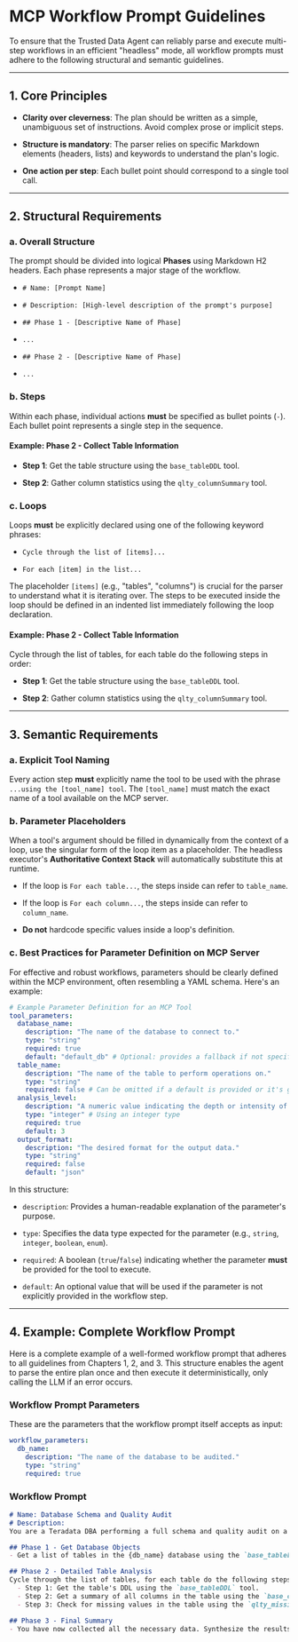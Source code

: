 # MCP Workflow Prompt Guidelines

To ensure that the Trusted Data Agent can reliably parse and execute multi-step workflows in an efficient "headless" mode, all workflow prompts must adhere to the following structural and semantic guidelines.

---

## 1. Core Principles

* **Clarity over cleverness**: The plan should be written as a simple, unambiguous set of instructions. Avoid complex prose or implicit steps.

* **Structure is mandatory**: The parser relies on specific Markdown elements (headers, lists) and keywords to understand the plan's logic.

* **One action per step**: Each bullet point should correspond to a single tool call.

---

## 2. Structural Requirements

### a. Overall Structure

The prompt should be divided into logical **Phases** using Markdown H2 headers. Each phase represents a major stage of the workflow.

* `# Name: [Prompt Name]`

* `# Description: [High-level description of the prompt's purpose]`

* `## Phase 1 - [Descriptive Name of Phase]`

* `...`

* `## Phase 2 - [Descriptive Name of Phase]`

* `...`

### b. Steps

Within each phase, individual actions **must** be specified as bullet points (`-`). Each bullet point represents a single step in the sequence.

#### Example: Phase 2 - Collect Table Information

* **Step 1**: Get the table structure using the `base_tableDDL` tool.

* **Step 2**: Gather column statistics using the `qlty_columnSummary` tool.

### c. Loops

Loops **must** be explicitly declared using one of the following keyword phrases:

* `Cycle through the list of [items]...`

* `For each [item] in the list...`

The placeholder `[items]` (e.g., "tables", "columns") is crucial for the parser to understand what it is iterating over. The steps to be executed inside the loop should be defined in an indented list immediately following the loop declaration.

#### Example: Phase 2 - Collect Table Information

Cycle through the list of tables, for each table do the following steps in order:

* **Step 1**: Get the table structure using the `base_tableDDL` tool.

* **Step 2**: Gather column statistics using the `qlty_columnSummary` tool.

---

## 3. Semantic Requirements

### a. Explicit Tool Naming

Every action step **must** explicitly name the tool to be used with the phrase `...using the [tool_name] tool`. The `[tool_name]` must match the exact name of a tool available on the MCP server.

### b. Parameter Placeholders

When a tool's argument should be filled in dynamically from the context of a loop, use the singular form of the loop item as a placeholder. The headless executor's **Authoritative Context Stack** will automatically substitute this at runtime.

* If the loop is `For each table...`, the steps inside can refer to `table_name`.

* If the loop is `For each column...`, the steps inside can refer to `column_name`.

* **Do not** hardcode specific values inside a loop's definition.

### c. Best Practices for Parameter Definition on MCP Server

For effective and robust workflows, parameters should be clearly defined within the MCP environment, often resembling a YAML schema. Here's an example:

```yaml
# Example Parameter Definition for an MCP Tool
tool_parameters:
  database_name:
    description: "The name of the database to connect to."
    type: "string"
    required: true
    default: "default_db" # Optional: provides a fallback if not specified
  table_name:
    description: "The name of the table to perform operations on."
    type: "string"
    required: false # Can be omitted if a default is provided or it's genuinely optional
  analysis_level:
    description: "A numeric value indicating the depth or intensity of the analysis (e.g., 1 for basic, 5 for comprehensive)."
    type: "integer" # Using an integer type
    required: true
    default: 3
  output_format:
    description: "The desired format for the output data."
    type: "string"
    required: false
    default: "json"
```

In this structure:

* `description`: Provides a human-readable explanation of the parameter's purpose.

* `type`: Specifies the data type expected for the parameter (e.g., `string`, `integer`, `boolean`, `enum`).

* `required`: A boolean (`true`/`false`) indicating whether the parameter **must** be provided for the tool to execute.

* `default`: An optional value that will be used if the parameter is not explicitly provided in the workflow step.

---

## 4. Example: Complete Workflow Prompt

Here is a complete example of a well-formed workflow prompt that adheres to all guidelines from Chapters 1, 2, and 3. This structure enables the agent to parse the entire plan once and then execute it deterministically, only calling the LLM if an error occurs.

### Workflow Prompt Parameters

These are the parameters that the workflow prompt itself accepts as input:

```yaml
workflow_parameters:
  db_name:
    description: "The name of the database to be audited."
    type: "string"
    required: true
```

### Workflow Prompt

```markdown
# Name: Database Schema and Quality Audit
# Description:
You are a Teradata DBA performing a full schema and quality audit on a given database.

## Phase 1 - Get Database Objects
- Get a list of tables in the {db_name} database using the `base_tableList` tool.

## Phase 2 - Detailed Table Analysis
Cycle through the list of tables, for each table do the following steps in order:
  - Step 1: Get the table's DDL using the `base_tableDDL` tool.
  - Step 2: Get a summary of all columns in the table using the `base_columnDescription` tool.
  - Step 3: Check for missing values in the table using the `qlty_missingValues` tool.

## Phase 3 - Final Summary
- You have now collected all the necessary data. Synthesize the results to provide a final report.
